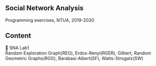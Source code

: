 ## Social Network Analysis
Programming exercises, NTUA, 2019-2020  
## Content  
:rocket: SNA Lab1  
Random Exploration Graph(REG), Erdos-Renyi(RGER), Gilbert, Random Geometric Graphs(RGG), Barabasi-Albert(SF), Watts-Strogatz(SW)
